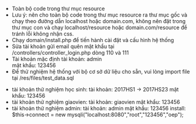 - Toàn bộ code trong thư mục resource
- Lưu ý: nên cho toàn bộ code trong thư mục resource ra thư mục gốc và chạy theo đường dẫn localhost hoặc domain.com, không nên đặt trong thư mục con và chạy localhost/resource hoặc domain.com/resource để tránh lỗi không nhận css.
- Chạy domain/install.php để tiến hành cài đặt và cấu hình hệ thống
- Sửa tài khoản gửi email quên mật khẩu tại /controllers/controller_login.php dòng 110 và 111
- Tài khoản mặc định
	tài khoản: admin	
	mật khẩu: 123456
- Để thử nghiệm hệ thống với bộ cơ sở dữ liệu cho sẵn, vui lòng import file tại /res/files/test_data.sql
+ tài khoản thử nghiệm học sinh: 
		tài khoản: 2017HS1 -> 2017HS23
		mật khẩu: 123456
+ tài khoản thử nghiệm giaovien: 
		tài khoản: giaovien
		mật khẩu: 123456
+ tài khoản thử nghiệm admin: 
		tài khoản: admin
		mật khẩu: 123456
install: $this->connect = new mysqli("localhost:8080","root","123456","oep");